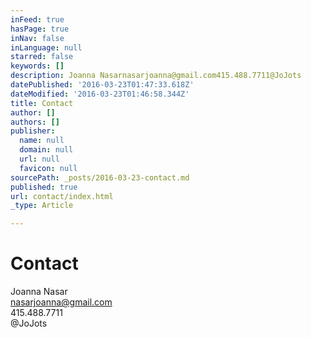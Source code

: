 ```yaml
---
inFeed: true
hasPage: true
inNav: false
inLanguage: null
starred: false
keywords: []
description: Joanna Nasarnasarjoanna@gmail.com415.488.7711@JoJots
datePublished: '2016-03-23T01:47:33.618Z'
dateModified: '2016-03-23T01:46:58.344Z'
title: Contact
author: []
authors: []
publisher:
  name: null
  domain: null
  url: null
  favicon: null
sourcePath: _posts/2016-03-23-contact.md
published: true
url: contact/index.html
_type: Article

---
```

# Contact

Joanna Nasar  
nasarjoanna@gmail.com  
415.488.7711  
@JoJots